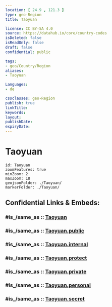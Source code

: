 ```yaml
---
location: [ 24.9 , 121.3 ] 
type: geo-Region
title: Taoyuan

license: CC BY-SA 4.0
source: https://datahub.io/core/country-codes
isDeleted: false
isReadOnly: false
draft: false
confidential: public

tags:
- geo/Country/Region
aliases:
- Taoyuan

Languages:
- de

cssclasses: geo-Region
publish: true
linkTitle: 
keywords: 
layout: 
publishDate: 
expiryDate: 
---
```


# Taoyuan

```leaflet
id: Taoyuan
zoomFeatures: true 
minZoom: 2 
maxZoom: 18
geojsonFolder: ./Taoyuan/
markerFolder: ./Taoyuan/
```


## Confidential Links & Embeds: 

### #is_/same_as :: [Taoyuan](/_Standards/Earth/Continent/Asia/Asia~East/Taiwan/Provinces~Taiwan/Taiwan/counties~Taiwan/Taoyuan.md) 

### #is_/same_as :: [Taoyuan.public](/_public/Earth/Continent/Asia/Asia~East/Taiwan/Provinces~Taiwan/Taiwan/counties~Taiwan/Taoyuan.public.md) 

### #is_/same_as :: [Taoyuan.internal](/_internal/Earth/Continent/Asia/Asia~East/Taiwan/Provinces~Taiwan/Taiwan/counties~Taiwan/Taoyuan.internal.md) 

### #is_/same_as :: [Taoyuan.protect](/_protect/Earth/Continent/Asia/Asia~East/Taiwan/Provinces~Taiwan/Taiwan/counties~Taiwan/Taoyuan.protect.md) 

### #is_/same_as :: [Taoyuan.private](/_private/Earth/Continent/Asia/Asia~East/Taiwan/Provinces~Taiwan/Taiwan/counties~Taiwan/Taoyuan.private.md) 

### #is_/same_as :: [Taoyuan.personal](/_personal/Earth/Continent/Asia/Asia~East/Taiwan/Provinces~Taiwan/Taiwan/counties~Taiwan/Taoyuan.personal.md) 

### #is_/same_as :: [Taoyuan.secret](/_secret/Earth/Continent/Asia/Asia~East/Taiwan/Provinces~Taiwan/Taiwan/counties~Taiwan/Taoyuan.secret.md)

